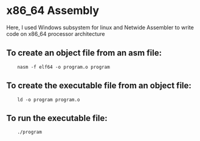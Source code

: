 # x86_64 Assembly
Here, I used Windows subsystem for linux and Netwide Assembler to write code on x86_64 processor architecture

## To create an object file from an asm file:
        nasm -f elf64 -o program.o program

## To create the executable file from an object file:
        ld -o program program.o

## To run the executable file:
        ./program
